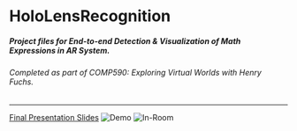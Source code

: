 # HoloLensRecognition
##### Project files for *End-to-end Detection & Visualization of Math Expressions in AR System*. 
###### Completed as part of COMP590: Exploring Virtual Worlds with Henry Fuchs. 
---
[Final Presentation Slides](https://docs.google.com/presentation/d/1KWAsIZi9pAkUHzN-lfM9JT1vxZ9pp_INDFsZa68Rlls/edit?usp=sharing)
![Demo](https://image.ibb.co/j90th5/Screen_Shot_2017_07_22_at_2_42_28_PM.png)
![In-Room](https://image.ibb.co/gh9m25/Screen_Shot_2017_07_22_at_2_48_28_PM.png)
